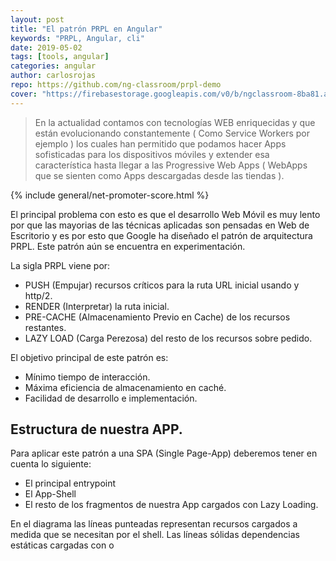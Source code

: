 ```yaml
---
layout: post
title: "El patrón PRPL en Angular"
keywords: "PRPL, Angular, cli"
date: 2019-05-02
tags: [tools, angular]
categories: angular
author: carlosrojas
repo: https://github.com/ng-classroom/prpl-demo
cover: "https://firebasestorage.googleapis.com/v0/b/ngclassroom-8ba81.appspot.com/o/posts%2F2019-05-02-Angular-PRPL-Pattern%2F3.png?alt=media&token=21a36b10-4efe-4e1f-91a3-4edb27c92b52"
---
```


> En la actualidad contamos con tecnologías WEB enriquecidas y que están evolucionando constantemente ( Como Service Workers por ejemplo ) los cuales han permitido que podamos hacer Apps sofisticadas para los dispositivos móviles y extender esa característica hasta llegar a las Progressive Web Apps ( WebApps que se sienten como Apps descargadas desde las tiendas ).

<!--summary-->

<amp-img width="820" height="312" layout="responsive" src="https://firebasestorage.googleapis.com/v0/b/ngclassroom-8ba81.appspot.com/o/posts%2F2019-05-02-Angular-PRPL-Pattern%2F3.png?alt=media&token=21a36b10-4efe-4e1f-91a3-4edb27c92b52"></amp-img>

{% include general/net-promoter-score.html %}

El principal problema con esto es que el desarrollo Web Móvil es muy lento por que las mayorias de las técnicas aplicadas son pensadas en Web de Escritorio y es por esto que Google ha diseñado el patrón de arquitectura PRPL. Este patrón aún se encuentra en experimentación.

La sigla PRPL viene por:

- PUSH (Empujar) recursos críticos para la ruta URL inicial usando <link preload> y http/2.
- RENDER (Interpretar) la ruta inicial.
- PRE-CACHE (Almacenamiento Previo en Cache) de los recursos restantes.
- LAZY LOAD (Carga Perezosa) del resto de los recursos sobre pedido.

El objetivo principal de este patrón es:

- Mínimo tiempo de interacción.
- Máxima eficiencia de almacenamiento en caché.
- Facilidad de desarrollo e implementación.


<h2>Estructura de nuestra APP.</h2>

Para aplicar este patrón a una SPA (Single Page-App) deberemos tener en cuenta lo siguiente:

- El principal entrypoint 
- El App-Shell
- El resto de los fragmentos de nuestra App cargados con Lazy Loading.

<amp-img width="1945" height="966" layout="responsive" src="https://firebasestorage.googleapis.com/v0/b/ngclassroom-8ba81.appspot.com/o/posts%2F2019-05-02-Angular-PRPL-Pattern%2F1.png?alt=media&token=8f8660b4-cd6e-492f-8272-16b340ef38fc"></amp-img>

En el diagrama las líneas punteadas representan recursos cargados a medida que se necesitan por el shell. Las líneas sólidas dependencias estáticas cargadas con <link> o <script>.

Para lograr el correcto funcionamiento el Servidor y el Service Worker deberán trabajar en conjunto.
El principal entrypoint.
El entrypoint debe ser el encargado de cargar rápidamente el shell y cualquier polyfill que sea necesario. También usa paths absolutos para todas sus dependencias.
El App-Shell.
El App-shell es responsable por el ruteo e incluye el mínimo html y css para interactuar con el usuario lo más rápido posible.

El App-shell también está encargado de cargar los fragmentos con lazy-load a medida que sean requeridos.
El Build.
Opcionalmente tu proceso de Build debería generar dos salidas:

Un unbundled build diseñado para la mezcla Servidor/Browser que soporte HTTP/2  para entregar los recursos que el Browser necesita para una rápida primera interacción mientras optimiza el cache. La entrega de estos recursos puede ser disparada rapidamente usando <link rel=”preload”> o HTTP/2 Push.

Un bundled construido diseñado para para minimizar el número de round-trips requeridos para tener la aplicación ejecutándose en una combinación Server/Browser que no soporta server push.

El servidor debería estar encargado de entregar el build correcto dependiendo del navegador.

<h2>El bundled construido.</h2>

Debido a que la tecnología HTTP/2 no se ha popularizado lo suficientemente rápido probablemente tendrás que manejar el escenario para Browsers que no soportan HTTP/2. En este caso el proceso de construcción debe generar un build para el shell y para cada fragmento.

<amp-img width="1878" height="941" layout="responsive" src="https://firebasestorage.googleapis.com/v0/b/ngclassroom-8ba81.appspot.com/o/posts%2F2019-05-02-Angular-PRPL-Pattern%2F2.png?alt=media&token=9af038ef-266e-4cfa-97cd-feeaa6fc4fe3"></amp-img>

Si observamos la gráfica de arriba cualquier dependencia común es agrupada con el shell y sus dependencias estáticas. A medida que el usuario va solicitando más vistas las vamos cargando con lazy-load retornando a través del servidor una versión correcta del Bundle del fragmento.

<h2>Construyendo nuestra APP.</h2>

```
$ng new prpl-demo --routing -p capp --skip-git
$cd prpl-demo
```

Ahora agregamos `@angular/pwa` a nuestro proyecto.

````
$ng add @angular/pwa --project prpl-demo
````

Ahora vamos a agregar los modulos a nuestra App.

````
$ ng generate module Step1 --routing
$ ng generate module Step2 --routing
$ ng generate module Step3 --routing
$ ng generate module Shared
````

y agregarlos como Lazy Loading en `app-routing.module.ts`.

```ts
const routes: Routes = [
  {
    path: '',
    pathMatch: 'full',
    redirectTo: 'step1'
  },
  {
    path: 'step1',
    loadChildren: 'src/app/step1/step1.module#Step1Module'
  },
  {
    path: 'step2',
    loadChildren: 'src/app/step2/step2.module#Step2Module'
  },
  {
    path: 'step3',
    loadChildren: 'src/app/step3/step3.module#Step3Module'
  }
];
```

Ahora vamos a agregar un servicio para manejar informacion entre todos los componentes.

````
$ng generate service shared/services/Offer
````

y unos componentes compartidos.

````
$ng generate component shared/components/Header -c 'OnPush' --module shared/shared.module.ts --export
$ng generate component shared/components/Input -c 'OnPush' --module shared/shared.module.ts --export
$ng generate component shared/components/Button -c 'OnPush' --module shared/shared.module.ts --export
$ng generate component shared/components/Step -c 'OnPush' --module shared/shared.module.ts --export
````

Aca marcamos los componentes como `onPush` porque es la estrategia que queremos para nuestra detección de cambios. Puedes ver más [acá](https://netbasal.com/a-comprehensive-guide-to-angular-onpush-change-detection-strategy-5bac493074a4).

y ahora creamos el componente de cada paso.

```
$ng generate component step1/components/Home --module step1/step1.module.ts
$ng generate component step2/components/Home --module step2/step2.module.ts
$ng generate component step3/components/Home --module step4/step3.module.ts
```

La optimización del build corre por cuenta del `Angular CLI` y las caracteristicas de Offline por parte del `@angular/pwa` lo cual nos ahorra mucho tiempo. Si quieres ver el ejemplo completo pueder ir [acá](https://github.com/ng-classroom/prpl-demo).

Como puedes observar el patrón PRPL es un paradigma pensado en el dolor que se tiene al navegar actualmente por la Web desde un Móvil y busca crear una excelente experiencia cuando nuestros usuarios estén utilizando nuestras Progressive Web Apps. Espero te haya sido de utilidad y hasta un proximo Post :)
